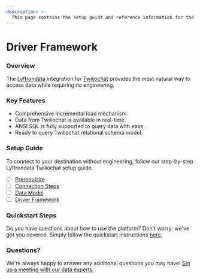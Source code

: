 ```yaml
---
description: >-
  This page contains the setup guide and reference information for the Twiliochat source connector.
---
```


# Driver Framework

### Overview

The [Lyftrondata](https://www.lyftrondata.com/) integration for [Twiliochat](https://www.lyftrondata.com/integration/business-analytics/twillio/) provides the most natural way to access data while requiring no engineering.

### Key Features

* Comprehensive incremental load mechanism.
* Data from Twiliochat is available in real-time.&#x20;
* ANSI SQL is fully supported to query data with ease.
* Ready to query Twiliochat relational schema model.

### Setup Guide

To connect to your destination without engineering, follow our step-by-step Lyftrondata Twiliochat setup guide.

* [ ] [Prerequisite](../prerequisite.md)
* [ ] [Connection Steps](../connection-steps.md)
* [ ] [Data Model](../data-model/erd.md)
* [ ] [Driver Framework](../driver-framework/)

### Quickstart Steps

Do you have questions about how to use the platform? Don't worry; we've got you covered. Simply follow the quickstart instructions [here](../driver-framework/README.md).

### Questions? <a href="#questions" id="questions"></a>

We're always happy to answer any additional questions you may have! [Set up a meeting with our data experts.](https://www.lyftrondata.com/book-a-meeting/)


